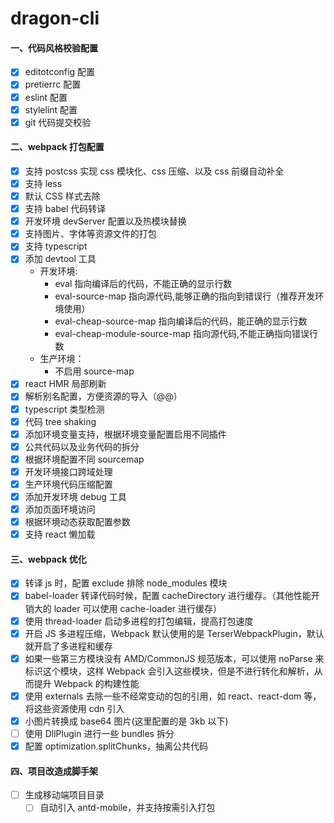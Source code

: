 # dragon-cli

#### 一、代码风格校验配置

- [x] editotconfig 配置
- [x] pretierrc 配置
- [x] eslint 配置
- [x] stylelint 配置
- [x] git 代码提交校验

#### 二、webpack 打包配置

- [x] 支持 postcss 实现 css 模块化、css 压缩、以及 css 前缀自动补全
- [x] 支持 less
- [x] 默认 CSS 样式去除
- [x] 支持 babel 代码转译
- [x] 开发环境 devServer 配置以及热模块替换
- [x] 支持图片、字体等资源文件的打包
- [x] 支持 typescript
- [x] 添加 devtool 工具
  - 开发环境:
    - eval 指向编译后的代码，不能正确的显示行数
    - eval-source-map 指向源代码,能够正确的指向到错误行（推荐开发环境使用）
    - eval-cheap-source-map 指向编译后的代码，能正确的显示行数
    - eval-cheap-module-source-map 指向源代码,不能正确指向错误行数
  - 生产环境：
    - 不启用 source-map
- [x] react HMR 局部刷新
- [x] 解析别名配置，方便资源的导入（@@）
- [x] typescript 类型检测
- [x] 代码 tree shaking
- [x] 添加环境变量支持，根据环境变量配置启用不同插件
- [x] 公共代码以及业务代码的拆分
- [x] 根据环境配置不同 sourcemap
- [x] 开发环境接口跨域处理
- [x] 生产环境代码压缩配置
- [x] 添加开发环境 debug 工具
- [x] 添加页面环境访问
- [x] 根据环境动态获取配置参数
- [x] 支持 react 懒加载

#### 三、webpack 优化

- [x] 转译 js 时，配置 exclude 排除 node_modules 模块
- [x] babel-loader 转译代码时候，配置 cacheDirectory 进行缓存。（其他性能开销大的 loader 可以使用 cache-loader 进行缓存）
- [x] 使用 thread-loader 启动多进程的打包编辑，提高打包速度
- [x] 开启 JS 多进程压缩，Webpack 默认使用的是 TerserWebpackPlugin，默认就开启了多进程和缓存
- [x] 如果一些第三方模块没有 AMD/CommonJS 规范版本，可以使用 noParse 来标识这个模块，这样 Webpack 会引入这些模块，但是不进行转化和解析，从而提升 Webpack 的构建性能
- [x] 使用 externals 去除一些不经常变动的包的引用，如 react、react-dom 等，将这些资源使用 cdn 引入
- [x] 小图片转换成 base64 图片(这里配置的是 3kb 以下)
- [ ] 使用 DllPlugin 进行一些 bundles 拆分
- [x] 配置 optimization.splitChunks，抽离公共代码

#### 四、项目改造成脚手架

- [ ] 生成移动端项目目录
  - [ ] 自动引入 antd-mobile，并支持按需引入打包
